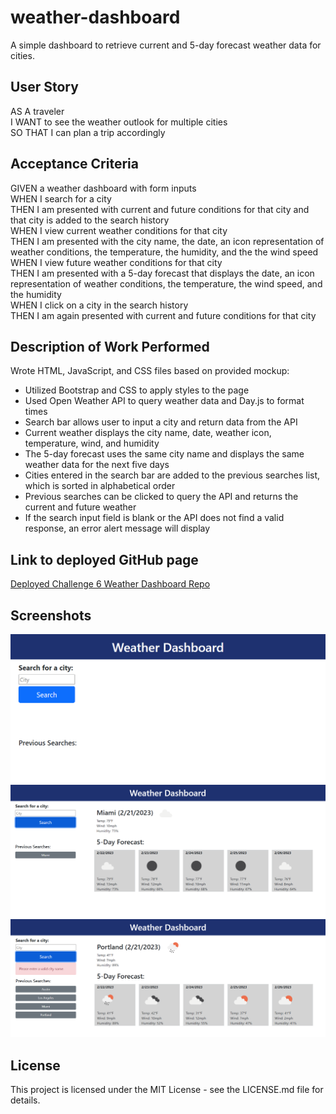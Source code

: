# weather-dashboard
A simple dashboard to retrieve current and 5-day forecast weather data for cities.

## User Story
AS A traveler  
I WANT to see the weather outlook for multiple cities  
SO THAT I can plan a trip accordingly

## Acceptance Criteria
GIVEN a weather dashboard with form inputs  
WHEN I search for a city  
THEN I am presented with current and future conditions for that city and that city is added to the search history  
WHEN I view current weather conditions for that city  
THEN I am presented with the city name, the date, an icon representation of weather conditions, the temperature, the humidity, and the the wind speed  
WHEN I view future weather conditions for that city  
THEN I am presented with a 5-day forecast that displays the date, an icon representation of weather conditions, the temperature, the wind speed, and the humidity  
WHEN I click on a city in the search history  
THEN I am again presented with current and future conditions for that city

## Description of Work Performed
Wrote HTML, JavaScript, and CSS files based on provided mockup:
* Utilized Bootstrap and CSS to apply styles to the page
* Used Open Weather API to query weather data and Day.js to format times
* Search bar allows user to input a city and return data from the API
* Current weather displays the city name, date, weather icon, temperature, wind, and humidity
* The 5-day forecast uses the same city name and displays the same weather data for the next five days
* Cities entered in the search bar are added to the previous searches list, which is sorted in alphabetical order
* Previous searches can be clicked to query the API and returns the current and future weather
* If the search input field is blank or the API does not find a valid response, an error alert message will display

## Link to deployed GitHub page
[Deployed Challenge 6 Weather Dashboard Repo](https://abmetheny.github.io/weather-dashboard/)

## Screenshots
<img src="./assets/images/Screenshot1.png">
<img src="./assets/images/Screenshot2.png">
<img src="./assets/images/Screenshot3.png">

## License
This project is licensed under the MIT License - see the LICENSE.md file for details.